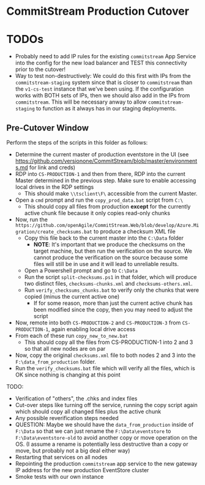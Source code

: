 # CommitStream Production Cutover

# TODOs

* Probably need to add IP rules for the existing `commitstream` App Service into the config for the new load balancer and TEST this connectivity prior to the cutover!
 * Way to test non-destructively: We could do this first with IPs from the `commitstream-staging` system since that is closer to `commitstream` than the `v1-cs-test` instance that we've been using. If the configuration works with BOTH sets of IPs, then we should also add in the IPs from `commitstream`. This will be necessary anway to allow `commitstream-staging` to function as it always has in our staging deployments.

## Pre-Cutover Window

Perform the steps of the scripts in this folder as follows:

* Determine the current master of production eventstore in the UI (see https://github.com/versionone/CommitStream/blob/master/environments.md for link and creds)
* RDP into `CS-PRODUCTION-1` and then from there, RDP into the current Master determined in the previous step. Make sure to enable accessing local drives in the RDP settings
  * This should make `\\tsclient\F\` accessible from the current Master.
* Open a `cmd` prompt and run the `copy_prod_data.bat` script from `C:\`
  * This should copy all files from production **except** for the currently active chunk file because it only copies read-only chunks
* Now, run the `https://github.com/openAgile/CommitStream.Web/blob/develop/Azure.Migration/create_checksums.bat` to produce a checksum XML file
  * Copy this file back to the current master into the `C:\Data` folder
    * **NOTE**: It's important that we produce the checksums on the target machine, but then run the verification on the source. We cannot produce the verification on the source because some files will still be in use and it will lead to unreliable results.
  * Open a Powershell prompt and go to `C:\Data`
  * Run the script `split-checksums.ps1` in that folder, which will produce two distinct files, `checksums-chunks.xml` and `checksums-others.xml`.
  * Run `verify_checksums_chunks.bat` to verify only the chunks that were copied (minus the current active one)
    * If for some reason, more than just the current active chunk has been modified since the copy, then you may need to adjust the script
* Now, remote into both `CS-PRODUCTION-2` and `CS-PRODUCTION-3` from `CS-PRODUCTION-1`, again enabling local drive access
* From each of these run `copy_new_to_new.bat`
  * This should copy all the files from CS-PRODUCTION-1 into 2 and 3 so that all new nodes are on par
* Now, copy the original `checksums.xml` file to both nodes 2 and 3 into the `F:\data_from_production` folder.
* Run the `verify_checksums.bat` file which will verify all the files, which is OK since nothing is changing at this point

TODO:

* Verification of "others", the .chks and index files
* Cut-over steps like turning off the service, running the copy script again which should copy all changed files plus the active chunk
* Any possible reverification steps needed
* QUESTION: Maybe we should have the `data_from_production` inside of `F:\Data` so that we can just rename the `F:\Data\eventstore` to `F:\Data\eventstore-old` to avoid another copy or move operation on the OS. (I assume a rename is potentially less destructive than a copy or move, but probably not a big deal either way)
* Restarting that services on all nodes
* Repointing the production `commitstream` app service to the new gateway IP address for the new production EventStore cluster
* Smoke tests with our own instance
